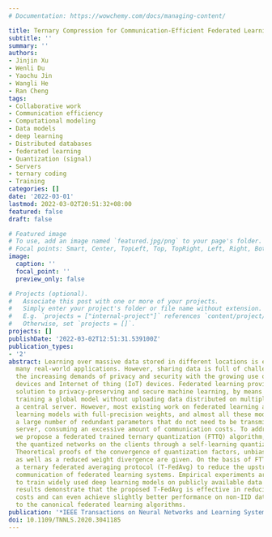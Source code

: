 ```yaml
---
# Documentation: https://wowchemy.com/docs/managing-content/

title: Ternary Compression for Communication-Efficient Federated Learning
subtitle: ''
summary: ''
authors:
- Jinjin Xu
- Wenli Du
- Yaochu Jin
- Wangli He
- Ran Cheng
tags:
- Collaborative work
- Communication efficiency
- Computational modeling
- Data models
- deep learning
- Distributed databases
- federated learning
- Quantization (signal)
- Servers
- ternary coding
- Training
categories: []
date: '2022-03-01'
lastmod: 2022-03-02T20:51:32+08:00
featured: false
draft: false

# Featured image
# To use, add an image named `featured.jpg/png` to your page's folder.
# Focal points: Smart, Center, TopLeft, Top, TopRight, Left, Right, BottomLeft, Bottom, BottomRight.
image:
  caption: ''
  focal_point: ''
  preview_only: false

# Projects (optional).
#   Associate this post with one or more of your projects.
#   Simply enter your project's folder or file name without extension.
#   E.g. `projects = ["internal-project"]` references `content/project/deep-learning/index.md`.
#   Otherwise, set `projects = []`.
projects: []
publishDate: '2022-03-02T12:51:31.539100Z'
publication_types:
- '2'
abstract: Learning over massive data stored in different locations is essential in
  many real-world applications. However, sharing data is full of challenges due to
  the increasing demands of privacy and security with the growing use of smart mobile
  devices and Internet of thing (IoT) devices. Federated learning provides a potential
  solution to privacy-preserving and secure machine learning, by means of jointly
  training a global model without uploading data distributed on multiple devices to
  a central server. However, most existing work on federated learning adopts machine
  learning models with full-precision weights, and almost all these models contain
  a large number of redundant parameters that do not need to be transmitted to the
  server, consuming an excessive amount of communication costs. To address this issue,
  we propose a federated trained ternary quantization (FTTQ) algorithm, which optimizes
  the quantized networks on the clients through a self-learning quantization factor.
  Theoretical proofs of the convergence of quantization factors, unbiasedness of FTTQ,
  as well as a reduced weight divergence are given. On the basis of FTTQ, we propose
  a ternary federated averaging protocol (T-FedAvg) to reduce the upstream and downstream
  communication of federated learning systems. Empirical experiments are conducted
  to train widely used deep learning models on publicly available data sets, and our
  results demonstrate that the proposed T-FedAvg is effective in reducing communication
  costs and can even achieve slightly better performance on non-IID data in contrast
  to the canonical federated learning algorithms.
publication: '*IEEE Transactions on Neural Networks and Learning Systems*'
doi: 10.1109/TNNLS.2020.3041185
---
```

